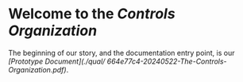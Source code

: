 # Welcome to the *Controls Organization*

The beginning of our story, and the documentation entry point, is our
_[Prototype Document](./qual/ 664e77c4-20240522-The-Controls-Organization.pdf)_.


